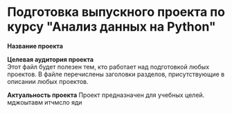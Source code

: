 # Подготовка выпускного проекта по курсу "Анализ данных на Python"
**Название проекта**   

**Целевая аудитория проекта**  
Этот файл будет полезен тем, кто работает над подготовкой любых проектов. В 
файле перечислены заголовки разделов, присутствующие в описании любых проектов.

**Актуальность проекта** 
Проект предназначен для учебных целей. 
мджоытавм итчмсло яди 


 

